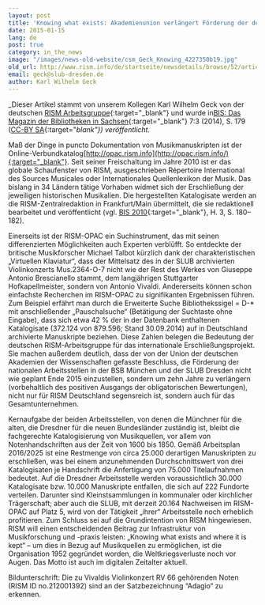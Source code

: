 ```yaml
---
layout: post
title: 'Knowing what exists: Akademienunion verlängert Förderung der deutschen RISM-Arbeitsstellen'
date: 2015-01-15
lang: de
post: true
category: in_the_news
image: "/images/news-old-website/csm_Geck_Knowing_4227350b19.jpg"
old_url: http://www.rism.info/de/startseite/newsdetails/browse/52/article/64/knowing-what-exists-union-of-german-academies-renews-support-for-rism-germany.html
email: geck@slub-dresden.de
author: Karl Wilhelm Geck
---
```


_Dieser Artikel stammt von unserem Kollegen Karl Wilhelm Geck von der deutschen [RISM Arbeitsgruppe](https://de.rism.info/de/index.html){:target="_blank"} und wurde in[BIS: Das Magazin der Bibliotheken in Sachsen](http://nbn-resolving.de/urn:nbn:de:bsz:14-qucosa-155850){:target="_blank"} 7:3 (2014), S. 179 ([CC-BY SA](https://creativecommons.org/licenses/by-sa/3.0/de/deed.en){:target="_blank"}) veröffentlicht._


Maß der Dinge in puncto Dokumentation von Musikmanuskripten ist der Online-Verbundkatalog[http://opac.rism.info](http://opac.rism.info/){:target="_blank"}. Seit seiner Freischaltung im Jahre 2010 ist er das globale Schaufenster von RISM, ausgeschrieben Répertoire International des Sources Musicales oder Internationales Quellenlexikon der Musik. Das bislang in 34 Ländern tätige Vorhaben widmet sich der Erschließung der jeweiligen historischen Musikalien. Die hergestellten Katalogisate werden an die RISM-Zentralredaktion in Frankfurt/Main übermittelt, die sie redaktionell bearbeitet und veröffentlicht (vgl. [BIS 2010](http://www.qucosa.de/recherche/frontdoor/?tx_slubopus4frontend%5Bid%5D=6128){:target="_blank"}, H. 3, S. 180–182).


Einerseits ist der RISM-OPAC ein Suchinstrument, das mit seinen differenzierten Möglichkeiten auch Experten verblüfft. So entdeckte der britische Musikforscher Michael Talbot kürzlich dank der charakteristischen „Virtuellen Klaviatur“, dass der Mittelsatz des in der SLUB archivierten Violinkonzerts Mus.2364-O-7 nicht wie der Rest des Werkes von Giuseppe Antonio Brescianello stammt, dem langjährigen Stuttgarter Hofkapellmeister, sondern von Antonio Vivaldi. Andererseits können schon einfachste Recherchen im RISM-OPAC zu signifikanten Ergebnissen führen. Zum Beispiel erfährt man durch die Erweiterte Suche Bibliothekssigel = D-\* mit anschließender „Pauschalsuche“ (Betätigung der Suchtaste ohne Eingabe), dass sich etwa 42 % der in der Datenbank enthaltenen Katalogisate (372.124 von 879.596; Stand 30.09.2014) auf in Deutschland archivierte Manuskripte beziehen. Diese Zahlen belegen die Bedeutung der deutschen RISM-Arbeitsgruppe für das internationale Erschließungsprojekt. Sie machen außerdem deutlich, dass der von der Union der deutschen Akademien der Wissenschaften gefasste Beschluss, die Förderung der nationalen Arbeitsstellen in der BSB München und der SLUB Dresden nicht wie geplant Ende 2015 einzustellen, sondern um zehn Jahre zu verlängern (vorbehaltlich des positiven Ausgangs der obligatorischen Bewertungen), nicht nur für RISM Deutschland segensreich ist, sondern auch für das Gesamtunternehmen.

Kernaufgabe der beiden Arbeitsstellen, von denen die Münchner für die alten, die Dresdner für die neuen Bundesländer zuständig ist, bleibt die fachgerechte Katalogisierung von Musikquellen, vor allem von Notenhandschriften aus der Zeit von 1600 bis 1850. Gemäß Arbeitsplan 2016/2025 ist eine Restmenge von circa 25.000 derartigen Manuskripten zu erschließen, was bei einem anzunehmenden Durchschnittswert von drei Katalogisaten je Handschrift die Anfertigung von 75.000 Titelaufnahmen bedeutet. Auf die Dresdner Arbeitsstelle werden voraussichtlich 30.000 Katalogisate bzw. 10.000 Manuskripte entfallen, die sich auf 222 Fundorte verteilen. Darunter sind Kleinstsammlungen in kommunaler oder kirchlicher Trägerschaft; aber auch die SLUB, mit derzeit 20.164 Nachweisen im RISM-OPAC auf Platz 5, wird von der Tätigkeit „ihrer“ Arbeitsstelle noch erheblich profitieren. Zum Schluss sei auf die Grundintention von RISM hingewiesen. RISM will einen entscheidenden Beitrag zur Infrastruktur von Musikforschung und -praxis leisten: „Knowing what exists and where it is kept“ – um dies in Bezug auf Musikquellen zu ermöglichen, ist die Organisation 1952 gegründet worden, die Weltkriegsverluste noch vor Augen. Das Motto ist auch im digitalen Zeitalter aktuell.


Bildunterschrift: Die zu Vivaldis Violinkonzert RV 66 gehörenden Noten (RISM ID no.212001392) sind an der Satzbezeichnung “Adagio“ zu erkennen.
